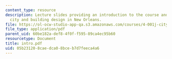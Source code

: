 ```yaml
---
content_type: resource
description: Lecture slides providing an introduction to the course and sustainable
  city and building design in New Orleans.
file: https://ol-ocw-studio-app-qa.s3.amazonaws.com/courses/4-001j-cityscope-new-orleans-spring-2007/05b231208caedca08bceb7d7feeca4a6_intro.pdf
file_type: application/pdf
parent_uid: 60be182a-def8-4f0f-f595-89ca4ec95b60
resourcetype: Document
title: intro.pdf
uid: 05b23120-8cae-dca0-8bce-b7d7feeca4a6
---
```

